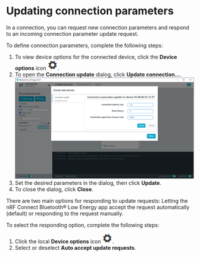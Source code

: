 # Updating connection parameters

In a connection, you can request new connection parameters and respond to an incoming connection parameter update request.

To define connection parameters, complete the following steps:

1. To view device options for the connected device, click the **Device options** icon ![Device options icon](./screenshots/cog.png).
2. To open the **Connection update** dialog, click **Update connection...**.
   ![Update connection](./screenshots/nRF_connect_update_connection.png "Update connection")
3. Set the desired parameters in the dialog, then click **Update**.
4. To close the dialog, click **Close**.

There are two main options for responding to update requests: Letting the nRF Connect Bluetooth® Low Energy app accept the request automatically (default) or responding to the request manually.

To select the responding option, complete the following steps:

1. Click the local **Device options** icon ![Device options icon](./screenshots/cog.png).
2. Select or deselect **Auto accept update requests**.